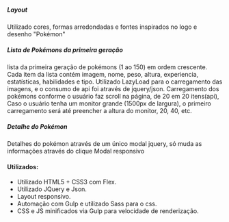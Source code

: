 
##### Layout ###
Utilizado cores, formas arredondadas e fontes inspirados no logo e desenho "Pokémon"

##### Lista de Pokémons da primeira geração ###
lista da primeira geração de pokémons (1 ao 150) em ordem crescente. 
Cada item da lista contém imagem, nome, peso, altura, experiencia, estatísticas, habilidades e tipo. 
Utilizado LazyLoad para o carregamento das imagens, e o consumo de api foi através de jquery/json.
Carregamento dos pokémons conforme o usuário faz scroll na página, de 20 em 20 itens(api), Caso o usuário tenha um monitor grande (1500px de largura), o primeiro carregamento será até preencher a altura do monitor, 20, 40, etc.

##### Detalhe do Pokémon ###
Detalhes do pokémon através de um único modal jquery, só muda as informações através do clique
Modal responsivo


#### Utilizados:
 - Utilizado HTML5 + CSS3 com Flex.
 - Utilizado JQuery e Json.
 - Layout responsivo.
 - Automação com Gulp e utilizado Sass para o css.
 - CSS e JS minificados via Gulp para velocidade de renderização.

